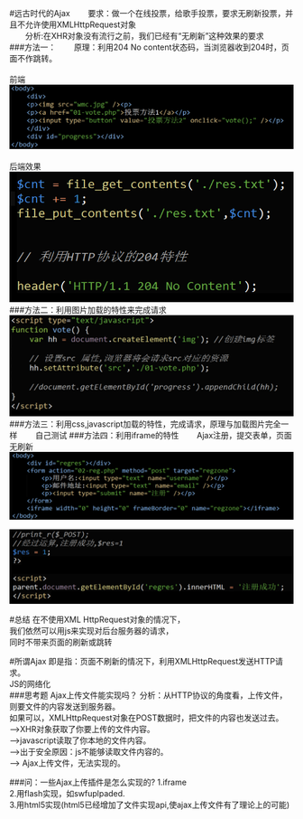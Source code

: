 #远古时代的Ajax
　　要求：做一个在线投票，给歌手投票，要求无刷新投票，并且不允许使用XMLHttpRequest对象  
　　分析:在XHR对象没有流行之前，我们已经有“无刷新”这种效果的要求  
###方法一：
　　原理：利用204 No content状态码，当浏览器收到204时，页面不作跳转。   
<br/> 
前端   
![](./image/img01.png) 
<br/>  
后端效果  
![](./image/img02.png)    
###方法二：利用图片加载的特性来完成请求    
![](./image/img03.png)   
###方法三：利用css,javascript加载的特性，完成请求，原理与加载图片完全一样
　　自己测试 
###方法四：利用iframe的特性
　　Ajax注册，提交表单，页面无刷新 
![](./image/img04.png)    

![](./image/img05.png)  

#总结
在不使用XML HttpRequest对象的情况下，  
我们依然可以用js来实现对后台服务器的请求，  
同时不带来页面的刷新或跳转  

#所谓Ajax
即是指：页面不刷新的情况下，利用XMLHttpRequest发送HTTP请求。  
JS的网络化  
###思考题
Ajax上传文件能实现吗？
分析：从HTTP协议的角度看，上传文件，则要文件的内容发送到服务器。  
如果可以，XMLHttpRequest对象在POST数据时，把文件的内容也发送过去。  
-->XHR对象获取了你要上传的文件内容。  
-->javascript读取了你本地的文件内容。  
-->出于安全原因：js不能够读取文件内容的。  
--> Ajax上传文件，无法实现的。　  

###问：一些Ajax上传插件是怎么实现的?
1.iframe  
2.用flash实现，如swfuplpaded.  
3.用html5实现(html5已经增加了文件实现api,使ajax上传文件有了理论上的可能)   